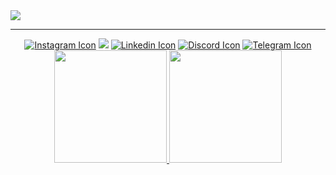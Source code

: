 <img src="https://user-images.githubusercontent.com/78177376/167150642-54e23081-dc5c-4c1e-a125-7b004fb3e274.png"/>
<hr/>



<div align="center"> 
  <a href="https://www.instagram.com/vieiraicaro_/"><img src="https://img.shields.io/badge/-Instagram-%23E4405F?style=for-the-badge&logo=instagram&logoColor=white" alt="Instagram Icon"></a>
 <a href="mailto:icaro.vieira1202@gmail.com"><img src="https://img.shields.io/badge/-Gmail-%23333?style=for-the-badge&logo=gmail&logoColor=white" target="_blank"></a>
  <a href="https://www.linkedin.com/in/%C3%ADcaro-vieira-8103a4207/"><img src="https://img.shields.io/badge/-LinkedIn-%230077B5?style=for-the-badge&logo=linkedin&logoColor=white" alt="Linkedin Icon"></a>
  <a href="https://discordapp.com/users/Voibg_8ca49#5042/"><img src="https://img.shields.io/badge/Discord-7289DA?style=for-the-badge&logo=discord&logoColor=white" alt="Discord Icon"></a>
  <a href="https://t.me/IcaroVieira"><img src="https://img.shields.io/badge/Telegram-2CA5E0?style=for-the-badge&logo=telegram&logoColor=white" alt="Telegram Icon"></a>
</div>

<div align="center">
  <a href="https://github.com/Icaro-Vieira">
  <img height="180em" src="https://github-readme-stats.vercel.app/api?username=Icaro-Vieira&show_icons=true&theme=github_dark&include_all_commits=true&count_private=true&hide_border=true"/>
  <img height="180em" src="https://github-readme-stats.vercel.app/api/top-langs/?username=Icaro-Vieira&layout=compact&langs_count=5&theme=github_dark&hide_border=true"/>
</div>
